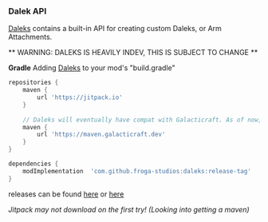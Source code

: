 ### Dalek API
[Daleks](https://github.com/froga-studios/daleks) contains a built-in API for creating custom Daleks, or Arm Attachments.

** WARNING: DALEKS IS HEAVILY INDEV, THIS IS SUBJECT TO CHANGE **


**Gradle**
Adding [Daleks](https://github.com/froga-studios/daleks) to your mod's "build.gradle"
```gradle
repositories {
	maven {
		url 'https://jitpack.io'
	}
	
	// Daleks will eventually have compat with Galacticraft. As of now, only the api for Galacticraft is released. This maven is needed to download the api.
	maven {
		url 'https://maven.galacticraft.dev'
	}
}

dependencies {
	modImplementation  'com.github.froga-studios:daleks:release-tag'
}
```
releases can be found [here](https://github.com/froga-studios/daleks/releases) or [here](https://jitpack.io/#froga-studios/daleks)

*Jitpack may not download on the first try! (Looking into getting a maven)*

